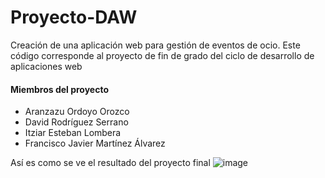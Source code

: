 # Proyecto-DAW
Creación de una aplicación web para gestión de eventos de ocio.
Este código corresponde al proyecto de fin de grado del ciclo de desarrollo de aplicaciones web

#### Miembros del proyecto
+ Aranzazu Ordoyo Orozco
+ David Rodríguez Serrano
+ Itziar Esteban Lombera
+ Francisco Javier Martínez Álvarez

Así es como se ve el resultado del proyecto final
![image](https://github.com/javimalvarez/Proyecto-DAW/assets/40092910/44c5c183-81e2-4e13-a2e4-c31bb794fb7c)
